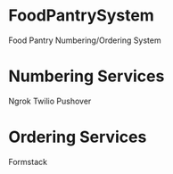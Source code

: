 # FoodPantrySystem
Food Pantry Numbering/Ordering System

# Numbering Services
Ngrok
Twilio
Pushover

# Ordering Services
Formstack

